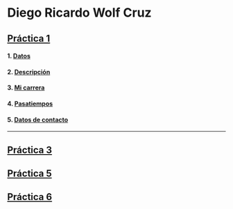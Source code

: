 # **Diego Ricardo Wolf Cruz**

## [Práctica 1](./practica-1.md)
#### 1. [Datos](./practica-1.md#datos-personales)
#### 2. [Descripción](./practica-1.md#quien-soy)
#### 3. [Mi carrera](./practica-1.md#mi-carrera)
#### 4. [Pasatiempos](./practica-1.md#pasatiempos)
#### 5. [Datos de contacto](./practica-1.md#contacto)
---

## [Práctica 3](https://github.com/UwUolf/Practica_3)

## [Práctica 5](practica-5.md)

## [Práctica 6](https://github.com/UwUolf/Practica_6.git)
